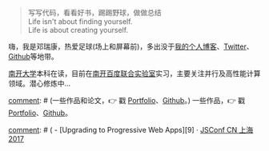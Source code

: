 > 写写代码，看看好书，踢踢野球，做做总结  
> Life isn't about finding yourself.<br />
> Life is    about creating yourself.

嗨，我是邓瑞康，热爱足球(场上和屏幕前)，多出没于[我的个人博客](https://derekken.com)、[Twitter](https://twitter.com/DerekKen_9)、[Github](http://github.com/DerekKen)等地带。

[南开大学](http://www.nankai.edu.cn)本科在读，目前在[南开百度联合实验室](http://nbjl.nankai.edu.cn)实习，主要关注并行及高性能计算领域。潜心修炼中...

[comment]: # (一些作品和论文，👉 戳 [Portfolio](/portfolio)、[Github](http://github.com/DerekKen )。) 
一些作品，👉 戳 [Portfolio](/portfolio)、[Github](http://github.com/DerekKen )。


[comment]: # (##### Talks_言论)

[comment]: # ( - [Upgrading to Progressive Web Apps][9] · [JSConf CN 上海 2017](http://2017.jsconf.cn/)
<!--- - Building Progressive Web Apps · [CSDI 广州 2017](http://www.csdisummit.com/)
- The State of Progressive Web App · GDG IO Redux 北京 2017
- 炒冷饭 · PWA 到底是个什么玩意？· Baidu HQ 北京 2017
- [Service Worker 101][5] · GDG DevFest 北京 2016
- [Progressive Web App，复兴序章][4] · [QCon 上海 2016](http://2016.qconshanghai.com/presentation/3111)
- Progressive Web App 之我见 · GDG IO Redux 北京 2016
- [CSS Still Sucks 2015][2] · 2015
- [JavaScript 模块化七日谈][1] · 2015

[1]: //huangxuan.me/2015/07/09/js-module-7day/
[2]: //huangxuan.me/2015/12/28/css-sucks-2015/
[3]: //huangxuan.me/2016/06/05/pwa-in-my-pov/
[4]: //huangxuan.me/2016/10/20/pwa-qcon2016/
[5]: //huangxuan.me/2016/11/20/sw-101-gdgdf/
[6]: https://yanshuo.io/assets/player/?deck=58ac8598b123db0067292f92 "PWA Rehashing"
[7]: https://yanshuo.io/assets/player/?deck=593ad6fbfe88c2006a0a0d6d "The State of PWA"
[8]: https://yanshuo.io/assets/player/?deck=594d673d570c357d0698a950 "Building PWA"
[9]: //huangxuan.me/jsconfcn2017/) 
-->
